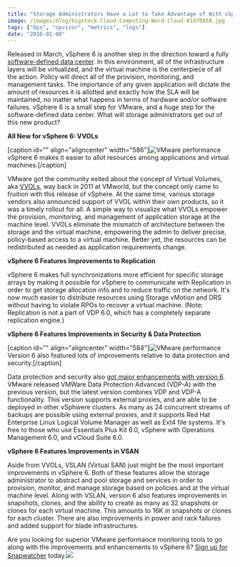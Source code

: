 ```yaml
---
title: "Storage Administrators Have a Lot to Take Advantage of With vSphere 6 and VMware Performance Monitoring Tools"
image: /images/blog/bigstock-Cloud-Computing-Word-Cloud-81470858.jpg
tags: ["Ops", "opvizor", "metrics", "logs"]
date: "2016-01-08"
---
```


Released in March, vSphere 6 is another step in the direction toward a fully [software-defined data center](http://www.webopedia.com/TERM/S/software_defined_data_center_SDDC.html). In this environment, all of the infrastructure layers will be virtualized, and the virtual machine is the centerpiece of all the action. Policy will direct all of the provision, monitoring, and management tasks. The importance of any given application will dictate the amount of resources it is allotted and exactly how the SLA will be maintained, no matter what happens in terms of hardware and/or software failures. vSphere 6 is a small step for VMware, and a huge step for the software-defined data center. What will storage administrators get out of this new product?

**All New for vSphere 6: VVOLs**

\[caption id="" align="aligncenter" width="586"\]![VMware performance](/images/blog/bigstock-Cloud-Computing-Word-Cloud-81470858.jpg) vSphere 6 makes it easier to allot resources among applications and virtual machines.\[/caption\]

VMware got the community exited about the concept of Virtual Volumes, aka [VVOLs](http://searchvirtualstorage.techtarget.com/feature/Prepare-for-VMware-VVOLs-and-how-they-will-change-storage-products), way back in 2011 at VMworld, but the concept only came to fruition with this release of vSphere. At the same time, various storage vendors also announced support of VVOL within their own products, so it was a timely rollout for all. A simple way to visualize what VVOLs empower the provision, monitoring, and management of application storage at the machine level. VVOLs eliminate the mismatch of architecture between the storage and the virtual machine, empowering the admin to deliver precise, policy-based access to a virtual machine. Better yet, the resources can be redistributed as needed as application requirements change.

**vSphere 6 Features Improvements to Replication**

vSphere 6 makes full synchronizations more efficient for specific storage arrays by making it possible for vSphere to communicate with Replication in order to get storage allocation info and to reduce traffic on the network. It's now much easier to distribute resources using Storage vMotion and DRS without having to violate RPOs to recover a virtual machine. (Note: Replication is not a part of VDP 6.0, which has a completely separate replication engine.)

**vSphere 6 Features Improvements in Security & Data Protection**

\[caption id="" align="aligncenter" width="584"\]![VMware performance](/images/blog/bigstock-Protection-concept-Data-Secur-92894576.jpg) Version 6 also featured lots of improvements relative to data protection and security.\[/caption\]

Data protection and security also [got major enhancements with version 6](http://searchvirtualstorage.techtarget.com/feature/VMware-vSphere-6-release-good-news-for-storage-admins). VMware released VMWare Data Protection Advanced (VDP-A) with the previous version, but the latest version combines VDP and VDP-A functionality. This version supports external proxies, and are able to be deployed in other vSphwere clusters. As many as 24 concurrent streams of backups are possible using external proxies, and it supports Red Hat Enterprise Linux Logical Volume Manager as well as Ext4 file systems. It's free to those who use Essentials Plus Kit 6.0, vSphere with Operations Management 6.0, and vCloud Suite 6.0.

**vSphere 6 Features Improvements in VSAN**

Aside from VVOLs, VSLAN (Virtual SAN) just might be the most important improvements in vSphere 6. Both of these features allow the storage administrator to abstract and pool storage and services in order to provision, monitor, and manage storage based on policies and at the virtual machine level. Along with VSLAN, version 6 also features improvements in snapshots, clones, and the ability to create as many as 32 snapshots or clones for each virtual machine. This amounts to 16K in snapshots or clones for each cluster. There are also improvements in power and rack failures and added support for blade infrastructures.

Are you looking for superior VMware performance monitoring tools to go along with the improvements and enhancements to vSphere 6? [Sign up for Snapwatcher](http://try.opvizor.com/snapwatcher/) today.![](http://mediashower.com/content?Action=tp&cid=35376)
